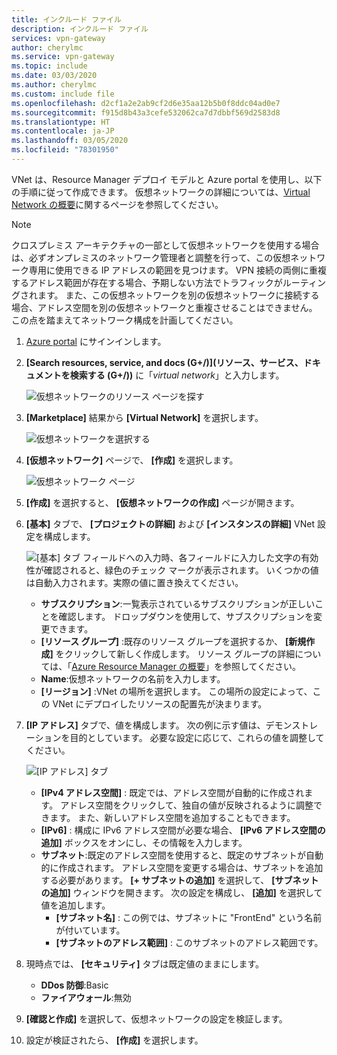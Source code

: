 ```yaml
---
title: インクルード ファイル
description: インクルード ファイル
services: vpn-gateway
author: cherylmc
ms.service: vpn-gateway
ms.topic: include
ms.date: 03/03/2020
ms.author: cherylmc
ms.custom: include file
ms.openlocfilehash: d2cf1a2e2ab9cf2d6e35aa12b5b0f8ddc04ad0e7
ms.sourcegitcommit: f915d8b43a3cefe532062ca7d7dbbf569d2583d8
ms.translationtype: HT
ms.contentlocale: ja-JP
ms.lasthandoff: 03/05/2020
ms.locfileid: "78301950"
---
```

VNet は、Resource Manager デプロイ モデルと Azure portal を使用し、以下の手順に従って作成できます。 仮想ネットワークの詳細については、[Virtual Network の概要](../articles/virtual-network/virtual-networks-overview.md)に関するページを参照してください。

>[!NOTE]
>クロスプレミス アーキテクチャの一部として仮想ネットワークを使用する場合は、必ずオンプレミスのネットワーク管理者と調整を行って、この仮想ネットワーク専用に使用できる IP アドレスの範囲を見つけます。 VPN 接続の両側に重複するアドレス範囲が存在する場合、予期しない方法でトラフィックがルーティングされます。 また、この仮想ネットワークを別の仮想ネットワークに接続する場合、アドレス空間を別の仮想ネットワークと重複させることはできません。 この点を踏まえてネットワーク構成を計画してください。
>
>

1. [Azure portal](https://portal.azure.com) にサインインします。
1. **[Search resources, service, and docs (G+/)]\(リソース、サービス、ドキュメントを検索する (G+/)\)** に「*virtual network*」と入力します。

   ![仮想ネットワークのリソース ページを探す](./media/vpn-gateway-basic-vnet-rm-portal-include/marketplace.png "仮想ネットワークのリソース ページを探す")
1. **[Marketplace]** 結果から **[Virtual Network]** を選択します。

   ![仮想ネットワークを選択する](./media/vpn-gateway-basic-vnet-rm-portal-include/marketplace-results.png "仮想ネットワークのリソース ページを探す")
1. **[仮想ネットワーク]** ページで、 **[作成]** を選択します。

   ![仮想ネットワーク ページ](./media/vpn-gateway-basic-vnet-rm-portal-include/vnet-click-create.png "[作成] を選択します")
1. **[作成]** を選択すると、 **[仮想ネットワークの作成]** ページが開きます。
1. **[基本]** タブで、 **[プロジェクトの詳細]** および **[インスタンスの詳細]** VNet 設定を構成します。

   ![[基本] タブ](./media/vpn-gateway-basic-vnet-rm-portal-include/basics.png "[基本] タブ") フィールドへの入力時、各フィールドに入力した文字の有効性が確認されると、緑色のチェック マークが表示されます。 いくつかの値は自動入力されます。実際の値に置き換えてください。

   - **サブスクリプション**:一覧表示されているサブスクリプションが正しいことを確認します。 ドロップダウンを使用して、サブスクリプションを変更できます。
   - **[リソース グループ]** :既存のリソース グループを選択するか、 **[新規作成]** をクリックして新しく作成します。 リソース グループの詳細については、「[Azure Resource Manager の概要](../articles/azure-resource-manager/management/overview.md#resource-groups)」を参照してください。
   - **Name**:仮想ネットワークの名前を入力します。
   - **[リージョン]** :VNet の場所を選択します。 この場所の設定によって、この VNet にデプロイしたリソースの配置先が決まります。

1. **[IP アドレス]** タブで、値を構成します。 次の例に示す値は、デモンストレーションを目的としています。 必要な設定に応じて、これらの値を調整してください。

   ![[IP アドレス] タブ](./media/vpn-gateway-basic-vnet-rm-portal-include/addresses.png "[IP アドレス] タブ")  
   - **[IPv4 アドレス空間]** : 既定では、アドレス空間が自動的に作成されます。 アドレス空間をクリックして、独自の値が反映されるように調整できます。 また、新しいアドレス空間を追加することもできます。
   - **[IPv6]** : 構成に IPv6 アドレス空間が必要な場合、 **[IPv6 アドレス空間の追加]** ボックスをオンにし、その情報を入力します。
   - **サブネット**:既定のアドレス空間を使用すると、既定のサブネットが自動的に作成されます。 アドレス空間を変更する場合は、サブネットを追加する必要があります。 **[+ サブネットの追加]** を選択して、 **[サブネットの追加]** ウィンドウを開きます。 次の設定を構成し、 **[追加]** を選択して値を追加します。
      - **[サブネット名]** : この例では、サブネットに "FrontEnd" という名前が付いています。
      - **[サブネットのアドレス範囲]** : このサブネットのアドレス範囲です。

1. 現時点では、 **[セキュリティ]** タブは既定値のままにします。

   - **DDos 防御**:Basic
   - **ファイアウォール**:無効
1. **[確認と作成]** を選択して、仮想ネットワークの設定を検証します。
1. 設定が検証されたら、 **[作成]** を選択します。
